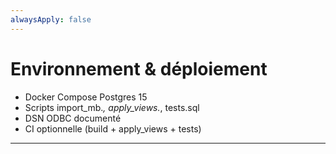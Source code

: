 ```yaml
---
alwaysApply: false
---
```


# Environnement & déploiement

- Docker Compose Postgres 15  
- Scripts import_mb.*, apply_views.*, tests.sql  
- DSN ODBC documenté  
- CI optionnelle (build + apply_views + tests)  

---